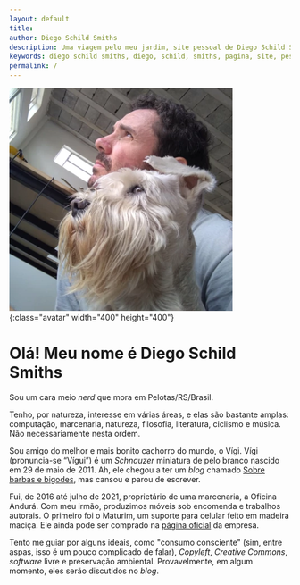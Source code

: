 ```yaml
---
layout: default
title:
author: Diego Schild Smiths
description: Uma viagem pelo meu jardim, site pessoal de Diego Schild Smiths
keywords: diego schild smiths, diego, schild, smiths, pagina, site, pessoal, blog
permalink: /
---
```


![Eu e o meu amigo cachorro, ambos de perfil, olhando para o horizonte.](/assets/images/pages/eu.webp){:class="avatar" width="400" height="400"}

# Olá! Meu nome é Diego Schild Smiths

Sou um cara meio _nerd_ que mora em Pelotas/RS/Brasil.

Tenho, por natureza, interesse em várias áreas, e elas são bastante amplas: computação, marcenaria, natureza, filosofia, literatura, ciclismo e música. Não necessariamente nesta ordem.

Sou amigo do melhor e mais bonito cachorro do mundo, o Vígi. Vígi (pronuncia-se “Vígui”) é um _Schnauzer_ miniatura de pelo branco nascido em 29 de maio de 2011. Ah, ele chegou a ter um _blog_ chamado [Sobre barbas e bigodes](https://sobrebarbasebigodes.wordpress.com/), mas cansou e parou de escrever.

Fui, de 2016 até julho de 2021, proprietário de uma marcenaria, a Oficina Andurá. Com meu irmão, produzimos móveis sob encomenda e trabalhos autorais. O primeiro foi o Maturim, um suporte para celular feito em madeira maciça. Ele ainda pode ser comprado na [página oficial](https://oficinaandura.com/) da empresa.

Tento me guiar por alguns ideais, como "consumo consciente" (sim, entre aspas, isso é um pouco complicado de falar), _Copyleft_, _Creative Commons_, _software_ livre e preservação ambiental. Provavelmente, em algum momento, eles serão discutidos no _blog_.

